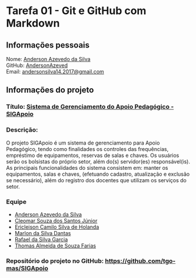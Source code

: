 # Tarefa 01 - Git e GitHub com Markdown

###

## Informações pessoais
Nome: [Anderson Azevedo da Silva](https://github.com/AndersonAzeved) <br>
GitHub: [AndersonAzeved](https://github.com/AndersonAzeved)<br>
Email: andersonsilva14.2017@gmail.com


###

## Informações do projeto
### Título: [Sistema de Gerenciamento do Apoio Pedagógico - SIGApoio](https://github.com/tgo-mas/SIGApoio)<br>
### Descrição: <br> 
O projeto SIGApoio é um sistema de gerenciamento para Apoio Pedagógico,  tendo como finalidades os controles das frequências, empréstimo de equipamentos, reservas de salas e chaves. 
Os usuários serão os bolsistas do próprio setor, além do(s) servidor(es) responsável(is). <br>  As principais funcionalidades do sistema consistem em: manter os equipamentos, salas e chaves, (efetuando cadastro, atualização e exclusão se necessário), além do registro dos docentes que utilizam os serviços do setor.

### Equipe 
* [Anderson Azevedo da Silva](https://github.com/AndersonAzeved)
* [Cleomar Souza dos Santos Júnior](https://github.com/Cleomar-Junior)
* [Ericleison Camilo Silva de Holanda](https://github.com/Ericleisonn)
* [Marlon da Silva Dantas](https://github.com/MarlonHD)
* [Rafael da Silva Garcia](https://github.com/garciaRafa)
* [Thomas Almeida de Souza Farias](https://github.com/tgo-mas)

### Repositório do projeto no GitHub: https://github.com/tgo-mas/SIGApoio

#